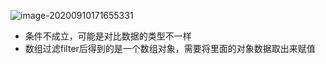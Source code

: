 ![image-20200910171655331](D:\笔记\media\image-20200910171655331.png)

- 条件不成立，可能是对比数据的类型不一样
- 数组过滤filter后得到的是一个数组对象，需要将里面的对象数据取出来赋值
